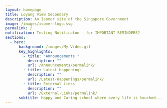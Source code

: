 ```yaml
---
layout: homepage
title: Loyang View Secondary
description: An Isomer site of the Singapore Government
image: /images/isomer-logo.svg
permalink: /
notification: Testing Notificaton - for IMPORTANT REMINDERS?
sections:
  - hero:
      background: /images/My Video.gif
      key_highlights:
        - title: "Announcements "
          description: ""
          url: /Announcements/permalink/
        - title: Latest Happenings
          description: ""
          url: /Latest-Happenings/permalink/
        - title: External Links
          description: ""
          url: /External-Links/permalink/
      subtitle: Happy and Caring school where every life is touched...
---
```

